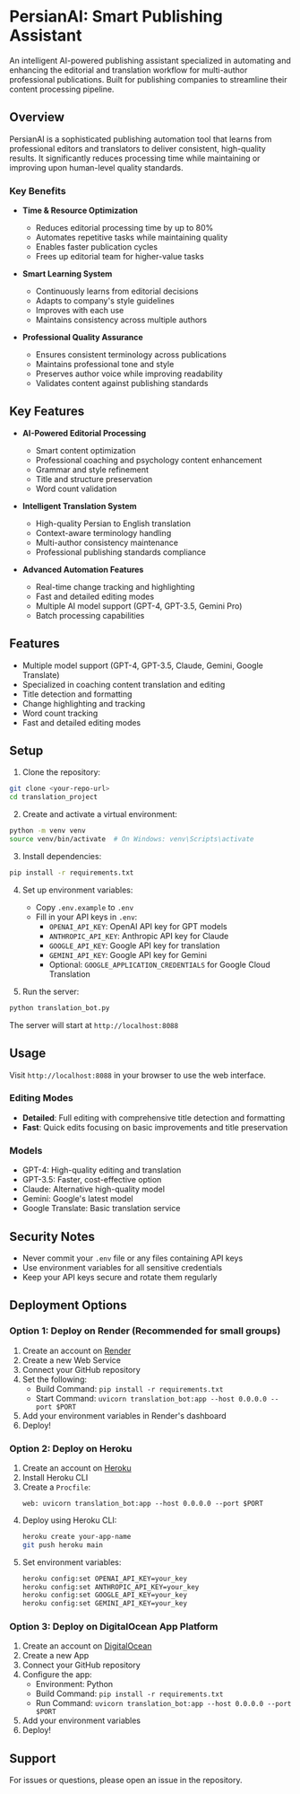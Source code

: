# PersianAI: Smart Publishing Assistant

An intelligent AI-powered publishing assistant specialized in automating and enhancing the editorial and translation workflow for multi-author professional publications. Built for publishing companies to streamline their content processing pipeline.

## Overview

PersianAI is a sophisticated publishing automation tool that learns from professional editors and translators to deliver consistent, high-quality results. It significantly reduces processing time while maintaining or improving upon human-level quality standards.

### Key Benefits

- **Time & Resource Optimization**
  - Reduces editorial processing time by up to 80%
  - Automates repetitive tasks while maintaining quality
  - Enables faster publication cycles
  - Frees up editorial team for higher-value tasks

- **Smart Learning System**
  - Continuously learns from editorial decisions
  - Adapts to company's style guidelines
  - Improves with each use
  - Maintains consistency across multiple authors

- **Professional Quality Assurance**
  - Ensures consistent terminology across publications
  - Maintains professional tone and style
  - Preserves author voice while improving readability
  - Validates content against publishing standards

## Key Features

- **AI-Powered Editorial Processing**
  - Smart content optimization
  - Professional coaching and psychology content enhancement
  - Grammar and style refinement
  - Title and structure preservation
  - Word count validation

- **Intelligent Translation System**
  - High-quality Persian to English translation
  - Context-aware terminology handling
  - Multi-author consistency maintenance
  - Professional publishing standards compliance

- **Advanced Automation Features**
  - Real-time change tracking and highlighting
  - Fast and detailed editing modes
  - Multiple AI model support (GPT-4, GPT-3.5, Gemini Pro)
  - Batch processing capabilities

## Features

- Multiple model support (GPT-4, GPT-3.5, Claude, Gemini, Google Translate)
- Specialized in coaching content translation and editing
- Title detection and formatting
- Change highlighting and tracking
- Word count tracking
- Fast and detailed editing modes

## Setup

1. Clone the repository:
```bash
git clone <your-repo-url>
cd translation_project
```

2. Create and activate a virtual environment:
```bash
python -m venv venv
source venv/bin/activate  # On Windows: venv\Scripts\activate
```

3. Install dependencies:
```bash
pip install -r requirements.txt
```

4. Set up environment variables:
   - Copy `.env.example` to `.env`
   - Fill in your API keys in `.env`:
     - `OPENAI_API_KEY`: OpenAI API key for GPT models
     - `ANTHROPIC_API_KEY`: Anthropic API key for Claude
     - `GOOGLE_API_KEY`: Google API key for translation
     - `GEMINI_API_KEY`: Google API key for Gemini
     - Optional: `GOOGLE_APPLICATION_CREDENTIALS` for Google Cloud Translation

5. Run the server:
```bash
python translation_bot.py
```

The server will start at `http://localhost:8088`

## Usage

Visit `http://localhost:8088` in your browser to use the web interface.

### Editing Modes

- **Detailed**: Full editing with comprehensive title detection and formatting
- **Fast**: Quick edits focusing on basic improvements and title preservation

### Models

- GPT-4: High-quality editing and translation
- GPT-3.5: Faster, cost-effective option
- Claude: Alternative high-quality model
- Gemini: Google's latest model
- Google Translate: Basic translation service

## Security Notes

- Never commit your `.env` file or any files containing API keys
- Use environment variables for all sensitive credentials
- Keep your API keys secure and rotate them regularly

## Deployment Options

### Option 1: Deploy on Render (Recommended for small groups)

1. Create an account on [Render](https://render.com)
2. Create a new Web Service
3. Connect your GitHub repository
4. Set the following:
   - Build Command: `pip install -r requirements.txt`
   - Start Command: `uvicorn translation_bot:app --host 0.0.0.0 --port $PORT`
5. Add your environment variables in Render's dashboard
6. Deploy!

### Option 2: Deploy on Heroku

1. Create an account on [Heroku](https://heroku.com)
2. Install Heroku CLI
3. Create a `Procfile`:
   ```
   web: uvicorn translation_bot:app --host 0.0.0.0 --port $PORT
   ```
4. Deploy using Heroku CLI:
   ```bash
   heroku create your-app-name
   git push heroku main
   ```
5. Set environment variables:
   ```bash
   heroku config:set OPENAI_API_KEY=your_key
   heroku config:set ANTHROPIC_API_KEY=your_key
   heroku config:set GOOGLE_API_KEY=your_key
   heroku config:set GEMINI_API_KEY=your_key
   ```

### Option 3: Deploy on DigitalOcean App Platform

1. Create an account on [DigitalOcean](https://digitalocean.com)
2. Create a new App
3. Connect your GitHub repository
4. Configure the app:
   - Environment: Python
   - Build Command: `pip install -r requirements.txt`
   - Run Command: `uvicorn translation_bot:app --host 0.0.0.0 --port $PORT`
5. Add your environment variables
6. Deploy!

## Support

For issues or questions, please open an issue in the repository. 